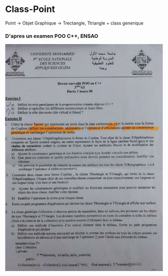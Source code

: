 # Class-Point
Point -> Objet Graphique -> Trectangle, Ttriangle + class generique  

### D'apres un examen POO C++, ENSAO

![Examen C++](https://github.com/sbaisCodes/Class-Point/blob/main/EPOO.jpg)
